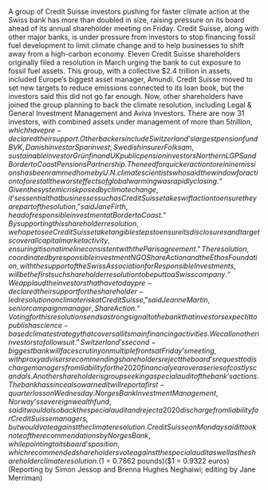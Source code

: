 A group of Credit Suisse investors pushing for faster climate action at the Swiss bank has more than doubled in size, raising pressure on its board ahead of its annual shareholder meeting on Friday.
Credit Suisse, along with other major banks, is under pressure from investors to stop financing fossil fuel development to limit climate change and to help businesses to shift away from a high-carbon economy.
Eleven Credit Suisse shareholders originally filed a resolution in March urging the bank to cut exposure to fossil fuel assets. This group, with a collective $2.4 trillion in assets, included Europe’s biggest asset manager, Amundi.
Credit Suisse moved to set new targets to reduce emissions connected to its loan book, but the investors said this did not go far enough.
Now, other shareholders have joined the group planning to back the climate resolution, including Legal & General Investment Management and Aviva Investors. There are now 31 investors, with combined assets under management of more than $5 trillion, which have pre-declared their support.
Other backers include Switzerland’s largest pension fund BVK, Danish investor Sparinvest, Swedish insurer Folksam, sustainable investor Grünfin and UK public pension investors Northern LGPS and Border to Coast Pensions Partnership.
The need for quicker action to rein in emissions has been rammed home by U.N. climate scientists who said the window for action to forestall the worst effects of global warming was rapidly closing.
“Given the systemic risk posed by climate change, it’s essential that businesses such as Credit Suisse take swift action to ensure they are part of the solution,” said Jane Firth, head of responsible investment at Border to Coast.
“By supporting this shareholder resolution, we hope to see Credit Suisse take tangible steps to ensure its disclosures and targets cover all capital market activity, ensuring it is on a timeline consistent with the Paris agreement.”
The resolution, coordinated by responsible investment NGO ShareAction and the Ethos Foundation, with the support of the Swiss Association for Responsible Investments, will be the first such shareholder resolution to be put to a Swiss company.
“We applaud the investors that have today pre-declared their support for the shareholder-led resolution on climate risk at Credit Suisse,” said Jeanne Martin, senior campaign manager, ShareAction.
“Voting for this resolution sends a strong signal to the bank that investors expect it to publish a science-based climate strategy that covers all its main financing activities. We call on other investors to follow suit.”
Switzerland’s second-biggest bank will face scrutiny on multiple fronts at Friday’s meeting, with proxy advisers recommending shareholders reject the board’s request to discharge managers from liability for the 2020 financial year over a series of costly scandals. Another shareholder is group seeking a special audit of the bank’s actions.
The bank has since also warned it will report a first-quarter loss on Wednesday.
Norges Bank Investment Management, Norway’s sovereign wealth fund, said it would also back the special audit and reject a 2020 discharge from liability for Credit Suisse managers, but would vote against the climate resolution.
Credit Suisse on Monday said it took note of the recommendations by Norges Bank, while pointing to its board’s position, which recommended shareholders vote against the special audit as well as the shareholder climate resolution.
($1 = 0.7862 pounds)($1 = 0.9322 euros)
(Reporting by Simon Jessop and Brenna Hughes Neghaiwi; editing by Jane Merriman)